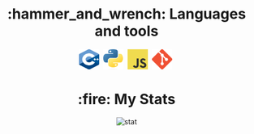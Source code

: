 <h1 align="center">
    :hammer_and_wrench: Languages and tools
</h1>
<div align="center">
    <img src="./img/C++.png" title="C++" alt="C++" width="40" height="40"/>&nbsp;
    <img src="./img/Py.png" title="Py" alt="Py" width="40" height="40"/>&nbsp;
    <img src="./img/JS.png" title="JS" alt="JS" width="40" height="40"/>&nbsp;
    <img src="./img/git.png" title="git" alt="git" width="40" height="40"/>&nbsp;
</div>

<h1 align="center">
    :fire: My Stats
</h1>
<div align="center">
    <img src="https://streak-stats.demolab.com?user=OukiLove&theme=iceberg&hide_border=true&border_radius=0&background=EB000000" alt="stat" /><br>
</div>
